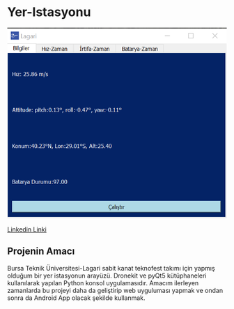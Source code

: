 # Yer-Istasyonu
![Yer istasyonu resmi](https://github.com/YakupTopaloglu/Yer-Istasyonu/blob/main/Bilgiler%20sekmesi.png)

[Linkedin Linki](https://www.linkedin.com/in/yakup-topaloglu-a4ab39245?lipi=urn%3Ali%3Apage%3Ad_flagship3_profile_view_base_contact_details%3BrCEPkC0GRJWwx05SYR%2Bd4Q%3D%3D)

## Projenin Amacı
Bursa Teknik Üniversitesi-Lagari sabit kanat teknofest takımı için yapmış olduğum bir yer istasyonun arayüzü.
Dronekit ve pyQt5 kütüphaneleri kullanılarak yapılan Python konsol uygulamasıdır.
Amacım ilerleyen zamanlarda bu projeyi daha da geliştirip web uyguluması yapmak ve ondan sonra da Android App olacak şekilde kullanmak.
